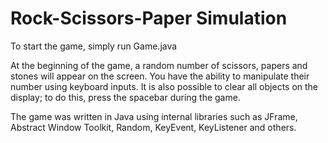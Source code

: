 # Rock-Scissors-Paper Simulation

To start the game, simply run Game.java

At the beginning of the game, a random number of scissors, papers and stones will appear on the screen. You have the ability to manipulate their number using keyboard inputs.
It is also possible to clear all objects on the display; to do this, press the spacebar during the game.

The game was written in Java using internal libraries such as JFrame, Abstract Window Toolkit, Random, KeyEvent, KeyListener and others.
